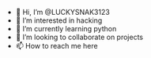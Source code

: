 - 👋 Hi, I’m @LUCKYSNAK3123
- 👀 I’m interested in hacking
- 🌱 I’m currently learning python
- 💞️ I’m looking to collaborate on projects
- 📫 How to reach me here


